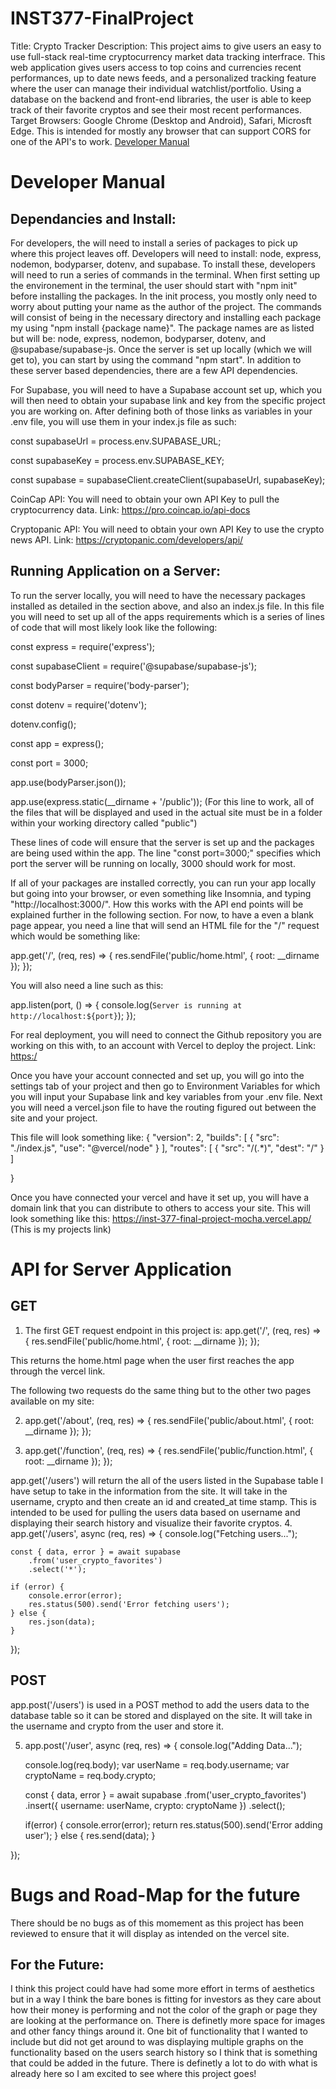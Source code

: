 # INST377-FinalProject

Title: Crypto Tracker
Description: This project aims to give users an easy to use full-stack real-time cryptocurrency market data tracking interfrace. This web application gives users access to top coins and currencies recent performances, up to date news feeds, and a personalized tracking feature where the user can manage their individual watchlist/portfolio. Using a database on the backend and front-end libraries, the user is able to keep track of their favorite cryptos and see their most recent performances.
Target Browsers: Google Chrome (Desktop and Android), Safari, Microsft Edge. This is intended for mostly any browser that can support CORS for one of the API's to work.
[Developer Manual](#developer-manual)



# Developer Manual
## Dependancies and Install: 
For developers, the will need to install a series of packages to pick up where this project leaves off. Developers will need to install: node, express, nodemon, bodyparser, dotenv, and supabase. To install these, developers will need to run a series of commands in the terminal. When first setting up the environement in the terminal, the user should start with "npm init" before installing the packages. In the init process, you mostly only need to worry about putting your name as the author of the project. The commands will consist of being in the necessary directory and installing each package my using "npm install {package name}". The package names are as listed but will be: node, express, nodemon, bodyparser, dotenv, and  @supabase/supabase-js. Once the server is set up locally (which we will get to), you can start by using the command "npm start". In addition to these server based dependencies, there are a few API dependencies.

For Supabase, you will need to have a Supabase account set up, which you will then need to obtain your supabase link and key from the specific project you are working on. After defining both of those links as variables in your .env file, you will use them in your index.js file as such: 

const supabaseUrl = process.env.SUPABASE_URL;

const supabaseKey = process.env.SUPABASE_KEY;

const supabase = supabaseClient.createClient(supabaseUrl, supabaseKey);

CoinCap API: You will need to obtain your own API Key to pull the cryptocurrency data. Link: https://pro.coincap.io/api-docs

Cryptopanic API: You will need to obtain your own API Key to use the crypto news API. Link: https://cryptopanic.com/developers/api/

## Running Application on a Server: 
To run the server locally, you will need to have the necessary packages installed as detailed in the section above, and also an index.js file. In this file you will need to set up all of the apps requirements which is a series of lines of code that will most likely look like the following:

const express = require('express');

const supabaseClient = require('@supabase/supabase-js');

const bodyParser = require('body-parser');

const dotenv = require('dotenv');

dotenv.config();

const app = express();

const port = 3000;

app.use(bodyParser.json());

app.use(express.static(__dirname + '/public'));
(For this line to work, all of the files that will be displayed and used in the actual site must be in a folder within your working directory called "public")


These lines of code will ensure that the server is set up and the packages are being used within the app. The line "const port=3000;" specifies which port the server will be running on locally, 3000 should work for most.

If all of your packages are installed correctly, you can run your app locally but going into your browser, or even something like Insomnia, and typing "http://localhost:3000/". How this works with the API end points will be explained further in the following section. For now, to have a even a blank page appear, you need a line that will send an HTML file for the "/" request which would be something like:

app.get('/', (req, res) => {
    res.sendFile('public/home.html', { root: __dirname });
});

You will also need a line such as this:

app.listen(port, () => {
  console.log(`Server is running at http://localhost:${port}`);
});

For real deployment, you will need to connect the Github repository you are working on this with, to an account with Vercel to deploy the project. Link: [https:/](https://vercel.com/)

Once you have your account connected and set up, you will go into the settings tab of your project and then go to Environment Variables for which you will input your Supabase link and key variables from your .env file. Next you will need a vercel.json file to have the routing figured out between the site and your project.

This file will look something like: 
{
    "version": 2,
    "builds": [
        {
            "src": "./index.js",
            "use": "@vercel/node"
        }
    ],
    "routes": [
        {
            "src": "/(.*)",
            "dest": "/"
        }
    ]

}

Once you have connected your vercel and have it set up, you will have a domain link that you can distribute to others to access your site. This will look something like this: 
https://inst-377-final-project-mocha.vercel.app/
(This is my projects link)

# API for Server Application
## GET
1. The first GET request endpoint in this project is:
app.get('/', (req, res) => {
    res.sendFile('public/home.html', { root: __dirname });
});

This returns the home.html page when the user first reaches the app through the vercel link.

The following two requests do the same thing but to the other two pages available on my site:

2. app.get('/about', (req, res) => {
    res.sendFile('public/about.html', { root: __dirname });
});

3. app.get('/function', (req, res) => {
    res.sendFile('public/function.html', { root: __dirname });
});

app.get('/users') will return the all of the users listed in the Supabase table I have setup to take in the information from the site. It will take in the username, crypto and then create an id and created_at time stamp. This is intended to be used for pulling the users data based on username and displaying their search history and visualize their favorite cryptos.
4.  app.get('/users', async (req, res) => {
    console.log("Fetching users...");

    const { data, error } = await supabase
        .from('user_crypto_favorites')
        .select('*');

    if (error) {
        console.error(error);
        res.status(500).send('Error fetching users');
    } else {
        res.json(data);
    }
});



## POST

app.post('/users') is used in a POST method to add the users data to the database table so it can be stored and displayed on the site. It will take in the username and crypto from the user and store it.

5. app.post('/user', async (req, res) => {
    console.log("Adding Data...");

    console.log(req.body);
    var userName = req.body.username;
    var cryptoName = req.body.crypto;

    const { data, error } = await supabase
    .from('user_crypto_favorites')
    .insert({ username: userName, 
            crypto: cryptoName })
    .select();

    if(error) {
        console.error(error);
        return res.status(500).send('Error adding user');
    } else {
        res.send(data);
    }

});

# Bugs and Road-Map for the future
There should be no bugs as of this momement as this project has been reviewed to ensure that it will display as intended on the vercel site. 

## For the Future:
I think this project could have had some more effort in terms of aesthetics but in a way I think the bare bones is fitting for investors as they care about how their money is performing and not the color of the graph or page they are looking at the performance on. There is definetly more space for images and other fancy things around it. One bit of functionality that I wanted to include but did not get around to was displaying multiple graphs on the functionality based on the users search history so I think that is something that could be added in the future. There is definetly a lot to do with what is already here so I am excited to see where this project goes!